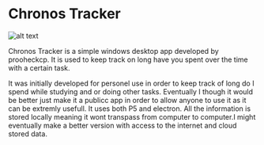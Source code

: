 # Chronos Tracker

![alt text](https://cdn.discordapp.com/attachments/236953641624272896/723219083788681227/icon.png)


Chronos Tracker is a simple windows desktop app developed by prooheckcp.
It is used to keep track on long have you spent over the time with a certain task.

It was initially developed for personel use in order to keep track of long do I spend while studying and or doing other tasks. Eventually I though it would be better just make it a publicc app in order to allow anyone to use it as it can be extremly usefull. It uses both P5 and electron. All the information is stored locally meaning it wont transpass from computer to computer.I might eventually make a better version with access to the internet and cloud stored data.